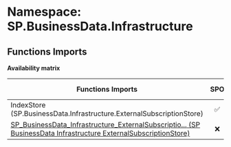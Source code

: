 # Namespace: SP.BusinessData.Infrastructure

## Functions Imports

**Availability matrix**

Functions Imports | SPO | SP 2019 | SP 2016 | SP 2013
----------|:---:|:-------:|:-------:|:-------:
IndexStore (SP.BusinessData.Infrastructure.ExternalSubscriptionStore) | ✅ | ✅ | ✅ | ✅
[<span title="SP_BusinessData_Infrastructure_ExternalSubscriptionStore">SP_BusinessData_Infrastructure_ExternalSubscriptio...</span> (SP BusinessData Infrastructure ExternalSubscriptionStore)](./Functions/SP_BusinessData_Infrastructure_ExternalSubscriptionStore.md) | ❌ | ❌ | ❌ | ✅